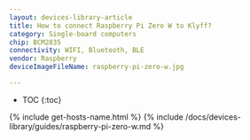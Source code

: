 ```yaml
---
layout: devices-library-article
title: How to connect Raspberry Pi Zero W to Klyff?
category: Single-board computers
chip: BCM2835
connectivity: WIFI, Bluetooth, BLE
vendor: Raspberry
deviceImageFileName: raspberry-pi-zero-w.jpg

---
```



* TOC
{:toc}

{% include get-hosts-name.html %}
{% include /docs/devices-library/guides/raspberry-pi-zero-w.md %}
